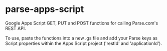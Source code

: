 # parse-apps-script
Google Apps Script GET, PUT and POST functions for calling Parse.com's REST API. 

To use, paste the functions into a new .gs file and add your Parse keys as Script properties within the Apps Script project ('restId' and 'applicationId').
